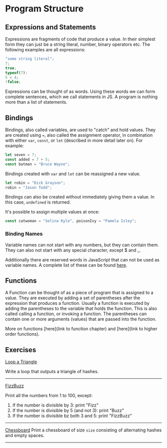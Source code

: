 # Program Structure

## Expressions and Statements

Expressions are fragments of code that produce a value. In their simplest form they can just be a string literal, number, binary operators etc. The following examples are all expressions:

```Javascript
"some string literal";
7;
true;
typeof(7):
5 < 4;
!false;
```

Expressions can be thought of as words. Using these words we can form complete sentences, which we call statements in JS. A program is nothing more than a list of statements.

## Bindings

Bindings, also called variables, are used to "catch" and hold values. They are created using `=`, also called the assignment operator, in combination with either `var`, `const`, or `let` (described in more detail later on). For example:

```JavaScript
let seven = 7;
const added = 7 + 5;
const batman = "Bruce Wayne";
```

Bindings created with `var` and `let` can be reassigned a new value.

```Javascript
let robin = "Dick Grayson";
robin = "Jason Todd";
```

Bindings can also be created without immediately giving them a value. In this case, `undefined` is returned.

It's possible to assign multiple values at once:

```JavaScript
const catwoman = "Selina Kyle", poisonIvy = "Pamela Isley";
```

### Binding Names

Variable names can not start with any numbers, but they can contain them. They can also not start with any special character, except \$ and \_.

Additionally there are reserved words in JavaScript that can not be used as variable names. A complete list of these can be found [here](https://developer.mozilla.org/en-US/docs/Web/JavaScript/Reference/Lexical_grammar).


## Functions

A Function can be thought of as a piece of program that is assigned to a value. They are executed by adding a set of parentheses after the expression that produces a function. Usually a function is executed by adding the parentheses to the variable that holds the function. This is also called calling a function, or invoking a function. The parentheses can contain one or more arguments (values) that are passed into the function.

<!-- TODO: Links to function chapters -->
More on functions [here](link to function chapter) and [here](link to higher order functions).

## Exercises

[Loop a Triangle](./looping_a_triangle.js)

Write a loop that outputs a triangle of hashes.

---

[FizzBuzz](./fizzbuzz.js)

Print all the numbers from 1 to 100, except:

1. If the number is divisible by 3: print "Fizz"
2. If the number is divisible by 5 (and not 3): print "Buzz"
3. If the number is divisible bz both 3 and 5: print "FizzBuzz"

---

[Chessboard](./chessboard.js)
Print a chessboard of size `size` consisting of alternating hashes and empty spaces.

---
